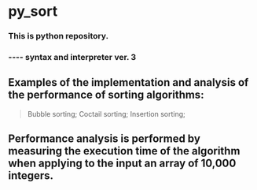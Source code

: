 # py_sort

### This is python repository.

### ---- syntax and interpreter ver. 3 

## Examples of the implementation and analysis of the performance of sorting algorithms:

> Bubble sorting;
> Coctail sorting;
> Insertion sorting;

## Performance analysis is performed by measuring the execution time of the algorithm when applying to the input an array of 10,000 integers.